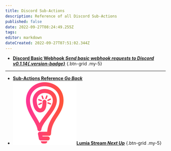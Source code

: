 ```yaml
---
title: Discord Sub-Actions
description: Reference of all Discord Sub-Actions
published: false
date: 2022-09-27T08:24:49.255Z
tags: 
editor: markdown
dateCreated: 2022-09-27T07:51:02.344Z
---
```


- [<i class="mdi mdi-blur text--discord"></i>**Discord Basic Webhook *Send basic webhook requests to Discord *v0.1.14*{.version-badge}***](/en/Sub-Actions/Disdord/Discord-Basic-Webhook)
{.btn-grid .my-5}

---

- [<i class="mdi mdi-chevron-left"></i>**Sub-Actions Reference *Go Back***](/en/Sub-Actions)
- [<img src="/logos/lumia_stream.png"/>**Lumia Stream *Next Up***](/en/Sub-Actions/Lumia-Stream)
{.btn-grid .my-5}